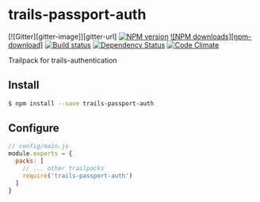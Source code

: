 # trails-passport-auth

[![Gitter][gitter-image]][gitter-url]
[![NPM version][npm-image]][npm-url]
[![NPM downloads][npm-download]][npm-url]
[![Build status][ci-image]][ci-url]
[![Dependency Status][daviddm-image]][daviddm-url]
[![Code Climate][codeclimate-image]][codeclimate-url]

Trailpack for trails-authentication

## Install

```sh
$ npm install --save trails-passport-auth
```

## Configure

```js
// config/main.js
module.exports = {
  packs: [
    // ... other trailpacks
    require('trails-passport-auth')
  ]
}
```

[npm-image]: https://img.shields.io/npm/v/trailpack-mongoosepassport.svg?style=flat-square
[npm-url]: https://npmjs.org/package/trailpack-mongoosepassport
[ci-image]: https://img.shields.io/travis//trailpack-mongoosepassport/master.svg?style=flat-square
[ci-url]: https://travis-ci.org//trailpack-mongoosepassport
[daviddm-image]: http://img.shields.io/david//trailpack-mongoosepassport.svg?style=flat-square
[daviddm-url]: https://david-dm.org//trailpack-mongoosepassport
[codeclimate-image]: https://img.shields.io/codeclimate/github//trailpack-mongoosepassport.svg?style=flat-square
[codeclimate-url]: https://codeclimate.com/github//trailpack-mongoosepassport

